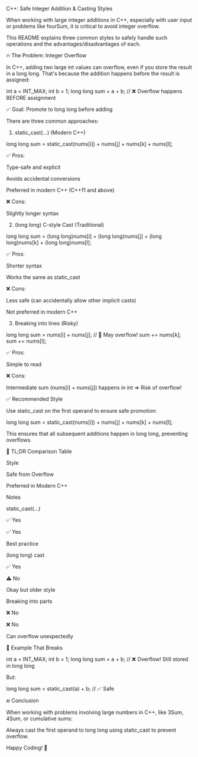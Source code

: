C++: Safe Integer Addition & Casting Styles

When working with large integer additions in C++, especially with user input or problems like fourSum, it is critical to avoid integer overflow.

This README explains three common styles to safely handle such operations and the advantages/disadvantages of each.

🔥 The Problem: Integer Overflow

In C++, adding two large int values can overflow, even if you store the result in a long long. That's because the addition happens before the result is assigned:

int a = INT_MAX;
int b = 1;
long long sum = a + b; // ❌ Overflow happens BEFORE assignment

✅ Goal: Promote to long long before adding

There are three common approaches:

1. static_cast<long long>(...) (Modern C++)

long long sum = static_cast<long long>(nums[i]) + nums[j] + nums[k] + nums[l];

✅ Pros:

Type-safe and explicit

Avoids accidental conversions

Preferred in modern C++ (C++11 and above)

❌ Cons:

Slightly longer syntax

2. (long long) C-style Cast (Traditional)

long long sum = (long long)nums[i] + (long long)nums[j] + (long long)nums[k] + (long long)nums[l];

✅ Pros:

Shorter syntax

Works the same as static_cast

❌ Cons:

Less safe (can accidentally allow other implicit casts)

Not preferred in modern C++

3. Breaking into lines (Risky)

long long sum = nums[i] + nums[j]; // 🚨 May overflow!
sum += nums[k];
sum += nums[l];

✅ Pros:

Simple to read

❌ Cons:

Intermediate sum (nums[i] + nums[j]) happens in int => Risk of overflow!

✅ Recommended Style

Use static_cast<long long> on the first operand to ensure safe promotion:

long long sum = static_cast<long long>(nums[i]) + nums[j] + nums[k] + nums[l];

This ensures that all subsequent additions happen in long long, preventing overflows.

🧠 TL;DR Comparison Table

Style

Safe from Overflow

Preferred in Modern C++

Notes

static_cast<long long>(...)

✅ Yes

✅ Yes

Best practice

(long long) cast

✅ Yes

⚠️ No

Okay but older style

Breaking into parts

❌ No

❌ No

Can overflow unexpectedly

📌 Example That Breaks

int a = INT_MAX;
int b = 1;
long long sum = a + b; // ❌ Overflow! Still stored in long long

But:

long long sum = static_cast<long long>(a) + b; // ✅ Safe

🔚 Conclusion

When working with problems involving large numbers in C++, like 3Sum, 4Sum, or cumulative sums:

Always cast the first operand to long long using static_cast to prevent overflow.

Happy Coding! 🚀

